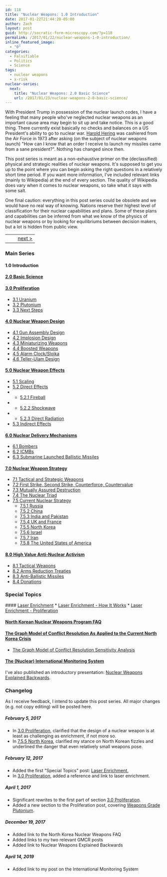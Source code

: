 ```yaml
---
id: 118
title: "Nuclear Weapons: 1.0 Introduction"
date: 2017-01-22T21:44:28-05:00
author: Zach
layout: post
guid: http://socratic-form-microscopy.com/?p=118
permalink: /2017/01/22/nuclear-weapons-1-0-introduction/
inline_featured_image:
  - "0"
categories:
  - Falsifiable
  - Politics
  - Science
tags:
  - nuclear weapons
  - x-risk
nuclear-series:
  next:
    title: "Nuclear Weapons: 2.0 Basic Science"
    url: /2017/01/23/nuclear-weapons-2-0-basic-science/
---
```


With President Trump in possession of the nuclear launch codes, I have a feeling that many people who've neglected nuclear weapons as an important cause area may begin to sit up and take notice. This is a good thing. There currently exist basically no checks and balances on a US President's ability to go to nuclear war. <a href="https://en.wikipedia.org/wiki/Harold_Hering">Harold Hering</a> was cashiered from the Air Force in 1973 after asking (on the subject of nuclear weapons launch) "How can I know that an order I receive to launch my missiles came from a sane president?". Nothing has changed since then.

This post series is meant as a non-exhaustive primer on the (declassified) physical and strategic realities of nuclear weapons. It's supposed to get you up to the point where you can begin asking the right questions in a relatively short time period. If you want more information, I've included relevant links (mainly to Wikipedia) at the end of every section. The quality of Wikipedia does vary when it comes to nuclear weapons, so take what it says with some salt.

One final caution: everything in this post series could be obsolete and we would have no real way of knowing. Nations reserve their highest level of classification for their nuclear capabilities and plans. Some of these plans and capabilities can be inferred from what we know of the physics of nuclear weapons or by looking for equilibriums between decision makers, but a lot is hidden from public view.

<table style="width:100%;border-width:0px 0px 0px 0px;background:transparent;">
  <tr style="border:0px solid;background:transparent;">
    <td style="border:0px solid;background:transparent;"></th>
    <td style="border:0px solid;background:transparent;text-align:center;""></th>
    <td style="border:0px solid;background:transparent;text-align:right;""><a href="{{ site.baseurl }}/2017/01/23/nuclear-weapons-2-0-basic-science/">next &gt;</a></th>
  </tr>
</table>

### Main Series

#### 1.0 Introduction

#### <a href="{{ site.baseurl }}/2017/01/23/nuclear-weapons-2-0-basic-science/">2.0 Basic Science</a>

#### <a href="{{ site.baseurl }}/2017/01/24/nuclear-weapons-3-0-proliferation/">3.0 Proliferation</a>

- <a href="{{ site.baseurl }}/2017/01/24/nuclear-weapons-3-0-proliferation#3.1">3.1 Uranium</a>
- <a href="{{ site.baseurl }}/2017/01/24/nuclear-weapons-3-0-proliferation#3.2">3.2 Plutonium</a>
- <a href="{{ site.baseurl }}/2017/01/24/nuclear-weapons-3-0-proliferation#3.3">3.3 Next Steps</a>

#### <a href="{{ site.baseurl }}/2017/01/25/nuclear-weapons-4-0-weapon-design/">4.0 Nuclear Weapon Design</a>

- <a href="{{ site.baseurl }}/2017/01/25/nuclear-weapons-4-0-weapon-design#gun">4.1 Gun Assembly Design</a>
- <a href="{{ site.baseurl }}/2017/01/25/nuclear-weapons-4-0-weapon-design#imp">4.2 Implosion Design</a>
- <a href="{{ site.baseurl }}/2017/01/25/nuclear-weapons-4-0-weapon-design#min">4.3 Miniaturizing Weapons</a>
- <a href="{{ site.baseurl }}/2017/01/25/nuclear-weapons-4-0-weapon-design#boo">4.4 Boosted Weapons</a>
- <a href="{{ site.baseurl }}/2017/01/25/nuclear-weapons-4-0-weapon-design#sloika">4.5 Alarm Clock/Sloika</a>
- <a href="{{ site.baseurl }}/2017/01/25/nuclear-weapons-4-0-weapon-design#sloika">4.6 Teller-Ulam Design</a>

#### <a href="{{ site.baseurl }}/2017/01/26/nuclear-weapons-5-0-effects/">5.0 Nuclear Weapon Effects</a>

- <a href="{{ site.baseurl }}/2017/01/26/nuclear-weapons-5-0-effects#1">5.1 Scaling</a>
- <a href="{{ site.baseurl }}/2017/01/26/nuclear-weapons-5-0-effects#2">5.2 Direct Effects</a>
- - <a href="{{ site.baseurl }}/2017/01/26/nuclear-weapons-5-0-effects#21">5.2.1 Fireball</a>
- - <a href="{{ site.baseurl }}/2017/01/26/nuclear-weapons-5-0-effects#22">5.2.2 Shockwave</a>
- - <a href="{{ site.baseurl }}/2017/01/26/nuclear-weapons-5-0-effects#23">5.2.3 Direct Radiation</a>
- <a href="{{ site.baseurl }}/2017/01/26/nuclear-weapons-5-0-effects#3">5.3 Indirect Effects</a>

#### <a href="{{ site.baseurl }}/2017/01/27/nuclear-weapons-6-0-delivery-mechanisms/">6.0 Nuclear Delivery Mechanisms</a>

- <a href="{{ site.baseurl }}/2017/01/27/nuclear-weapons-6-0-delivery-mechanisms#1">6.1 Bombers</a>
- <a href="{{ site.baseurl }}/2017/01/27/nuclear-weapons-6-0-delivery-mechanisms#2">6.2 ICMBs</a>
- <a href="{{ site.baseurl }}/2017/01/27/nuclear-weapons-6-0-delivery-mechanisms#3">6.3 Submarine Launched Ballistic Missiles</a>

#### <a href="{{ site.baseurl }}/2017/01/28/nuclear-weapons-7-0-strategy">7.0 Nuclear Weapon Strategy</a>

- <a href="{{ site.baseurl }}/2017/01/28/nuclear-weapons-7-0-strategy#1">7.1 Tactical and Strategic Weapons</a>
- <a href="{{ site.baseurl }}/2017/01/28/nuclear-weapons-7-0-strategy#2">7.2 First Strike, Second Strike, Counterforce, Countervalue</a>
- <a href="{{ site.baseurl }}/2017/01/28/nuclear-weapons-7-0-strategy#3">7.3 Mutually Assured Destruction</a>
- <a href="{{ site.baseurl }}/2017/01/28/nuclear-weapons-7-0-strategy#4">7.4 The Nuclear Triad</a>
- <a href="{{ site.baseurl }}/2017/01/28/nuclear-weapons-7-0-strategy#5">7.5 Current Nuclear Strategy</a>
  - <a href="{{ site.baseurl }}/2017/01/28/nuclear-weapons-7-0-strategy#51">7.5.1 Russia</a>
  - <a href="{{ site.baseurl }}/2017/01/28/nuclear-weapons-7-0-strategy#52">7.5.2 China</a>
  - <a href="{{ site.baseurl }}/2017/01/28/nuclear-weapons-7-0-strategy#53">7.5.3 India and Pakistan</a>
  - <a href="{{ site.baseurl }}/2017/01/28/nuclear-weapons-7-0-strategy#54">7.5.4 UK and France</a>
  - <a href="{{ site.baseurl }}/2017/01/28/nuclear-weapons-7-0-strategy#55">7.5.5 North Korea</a>
  - <a href="{{ site.baseurl }}/2017/01/28/nuclear-weapons-7-0-strategy#56">7.5.6 Israel</a>
  - <a href="{{ site.baseurl }}/2017/01/28/nuclear-weapons-7-0-strategy#57">7.5.7 Iran</a>
  - <a href="{{ site.baseurl }}/2017/01/28/nuclear-weapons-7-0-strategy#58">7.5.8 The United States of America</a>

#### <a href="{{ site.baseurl }}/2017/01/29/nuclear-weapons-8-0-high-value-anti-nuclear-activism">8.0 High Value Anti-Nuclear Activism</a>

- <a href="{{ site.baseurl }}/2017/01/29/nuclear-weapons-8-0-high-value-anti-nuclear-activism#1">8.1 Tactical Weapons</a>
- <a href="{{ site.baseurl }}/2017/01/29/nuclear-weapons-8-0-high-value-anti-nuclear-activism#2">8.2 Arms Reduction Treaties</a>
- <a href="{{ site.baseurl }}/2017/01/29/nuclear-weapons-8-0-high-value-anti-nuclear-activism">8.3 Anti-Ballistic Missiles</a>
- <a href="{{ site.baseurl }}/2017/01/29/nuclear-weapons-8-0-high-value-anti-nuclear-activism#4">8.4 Donations</a>

<h3 id="special">Special Topics</h3>
#### <a href="{{ site.baseurl }}/2017/02/12/special-topics-in-nuclear-weapons-laser-enrichment/">Laser Enrichment</a>
  * <a href="{{ site.baseurl }}/2017/02/12/special-topics-in-nuclear-weapons-laser-enrichment#how">Laser Enrichment - How It Works</a>
  * <a href="{{ site.baseurl }}/2017/02/12/special-topics-in-nuclear-weapons-laser-enrichment#pro">Laser Enrichment - Proliferation</a>

#### <a href="{{ site.baseurl }}/2017/10/16/north-korean-nuclear-weapons-program-faq/">North Korean Nuclear Weapons Program FAQ</a>

#### <a href="{{ site.baseurl }}/2017/11/05/gmcr-for-dummies/">The Graph Model of Conflict Resolution As Applied to the Current North Korea Crisis</a>

- <a href="{{ site.baseurl }}/2017/11/12/the-graph-model-of-conflict-resolution-sensitivity-analysis/">The Graph Model of Conflict Resolution Sensitivity Analysis </a>

#### <a href="{{ site.baseurl }}/2018/04/01/the-nuclear-international-monitoring-system/">The (Nuclear) International Monitoring System</a>

I've also published an introductory presentation: <a href="{{ site.baseurl }}/2017/11/01/nuclear-weapons-explained-backwards/">Nuclear Weapons Explained Backwards</a>.

<h3 id="changes"> Changelog </h3>
As I receive feedback, I intend to update this post series. All major changes (e.g. not copy editing) will be posted here.

<h5>February 5, 2017</h5>
<ul>
	<li> In <a href="{{ site.baseurl }}/2017/01/24/nuclear-weapons-3-0-proliferation/">3.0 Proliferation</a>, clarified that the design of a nuclear weapon is at least as challenging as enrichment, if not more so.</li>
	<li> In <a href="{{ site.baseurl }}/2017/01/28/nuclear-weapons-7-0-strategy#55">7.5.5 North Korea</a>, clarified my stance on North Korean fizzles and underlined the danger that even relatively small weapons pose.</li>

</ul>
<h5>February 12, 2017</h5>
<ul>
	<li> Added the first "Special Topics" post: <a href="{{ site.baseurl }}/2017/02/12/special-topics-in-nuclear-weapons-laser-enrichment/">Laser Enrichment.</a></li>
	<li> In <a href="{{ site.baseurl }}/2017/01/24/nuclear-weapons-3-0-proliferation/">3.0 Proliferation</a>, added a reference and link to laser enrichment.</li>
</ul>
<h5>April 1, 2017</h5>
<ul>
	<li>Significant rewrites to the first part of section <a href="{{ site.baseurl }}/2017/01/24/nuclear-weapons-3-0-proliferation/">3.0 Proliferation</a>.</li>
	<li>Added a new section to the Proliferation post, covering <a href="{{ site.baseurl }}/2017/01/24/nuclear-weapons-3-0-proliferation#3.2">Weapons Grade Plutonium</a>.</li>
</ul>
<h5>December 19, 2017</h5>
<ul>
	<li>Added link to the North Korea Nuclear Weapons FAQ</li>
	<li>Added links to my two relevant GMCR posts</li>
	<li>Added link to Nuclear Weapons Explained Backwards</li>
</ul>
<h5>April 14, 2019</h5>
<ul>
	<li>Added link to my post on the International Monitoring System</li>
</ul>
